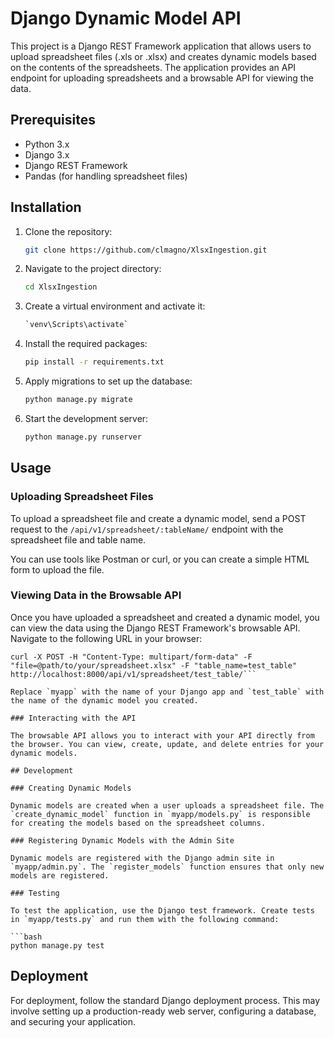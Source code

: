 # Django Dynamic Model API

This project is a Django REST Framework application that allows users to upload spreadsheet files (.xls or .xlsx) and creates dynamic models based on the contents of the spreadsheets. The application provides an API endpoint for uploading spreadsheets and a browsable API for viewing the data.

## Prerequisites

- Python  3.x
- Django  3.x
- Django REST Framework
- Pandas (for handling spreadsheet files)

## Installation

1. Clone the repository:

   ```bash
   git clone https://github.com/clmagno/XlsxIngestion.git
   ```

2. Navigate to the project directory:

   ```bash
   cd XlsxIngestion
   ```

3. Create a virtual environment and activate it:

   ```bash
   `venv\Scripts\activate`
   ```

4. Install the required packages:

   ```bash
   pip install -r requirements.txt
   ```

5. Apply migrations to set up the database:

   ```bash
   python manage.py migrate
   ```

6. Start the development server:

   ```bash
   python manage.py runserver
   ```

## Usage

### Uploading Spreadsheet Files

To upload a spreadsheet file and create a dynamic model, send a POST request to the `/api/v1/spreadsheet/:tableName/` endpoint with the spreadsheet file and table name.

You can use tools like Postman or curl, or you can create a simple HTML form to upload the file.

### Viewing Data in the Browsable API

Once you have uploaded a spreadsheet and created a dynamic model, you can view the data using the Django REST Framework's browsable API. Navigate to the following URL in your browser:

```
curl -X POST -H "Content-Type: multipart/form-data" -F "file=@path/to/your/spreadsheet.xlsx" -F "table_name=test_table" http://localhost:8000/api/v1/spreadsheet/test_table/```

Replace `myapp` with the name of your Django app and `test_table` with the name of the dynamic model you created.

### Interacting with the API

The browsable API allows you to interact with your API directly from the browser. You can view, create, update, and delete entries for your dynamic models.

## Development

### Creating Dynamic Models

Dynamic models are created when a user uploads a spreadsheet file. The `create_dynamic_model` function in `myapp/models.py` is responsible for creating the models based on the spreadsheet columns.

### Registering Dynamic Models with the Admin Site

Dynamic models are registered with the Django admin site in `myapp/admin.py`. The `register_models` function ensures that only new models are registered.

### Testing

To test the application, use the Django test framework. Create tests in `myapp/tests.py` and run them with the following command:

```bash
python manage.py test
```

## Deployment

For deployment, follow the standard Django deployment process. This may involve setting up a production-ready web server, configuring a database, and securing your application.

